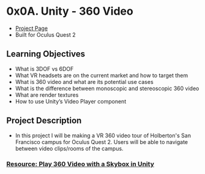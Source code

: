 # 0x0A. Unity - 360 Video
- [Project Page](https://intranet.hbtn.io/projects/523)
- Built for Oculus Quest 2

## Learning Objectives
- What is 3DOF vs 6DOF
- What VR headsets are on the current market and how to target them
- What is 360 video and what are its potential use cases
- What is the difference between monoscopic and stereoscopic 360 video
- What are render textures
- How to use Unity’s Video Player component

## Project Description
- In this project I will be making a VR 360 video tour of Holberton's San Francisco campus for Oculus Quest 2. Users will be able to navigate between video clips/rooms of the campus.

### [Resource: Play 360 Video with a Skybox in Unity](https://learn.unity.com/tutorial/play-360-video-with-a-skybox-in-unity)
